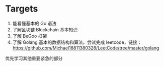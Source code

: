 # Targets

1. 能看懂基本的 Go 语法
2. 了解区块链 Blockchain 基本知识
3. 了解 BeGoo 框架
4. 了解 Golang 基本的数据结构和算法，尝试完成 leetcode，链接：https://github.com/Michael18811380328/LeetCode/tree/master/golang

优先学习其他重要紧急的部分
